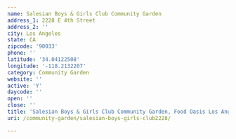 ```yaml
---
name: Salesian Boys & Girls Club Community Garden
address_1: 2228 E 4th Street
address_2: ''
city: Los Angeles
state: CA
zipcode: '90033'
phone: ''
latitude: '34.04122508'
longitude: '-118.2132207'
category: Community Garden
website: ''
active: 'Y'
daycode: ''
open: ''
close: ''
title: 'Salesian Boys & Girls Club Community Garden, Food Oasis Los Angeles'
uri: /community-garden/salesian-boys-girls-club2228/

---
```

